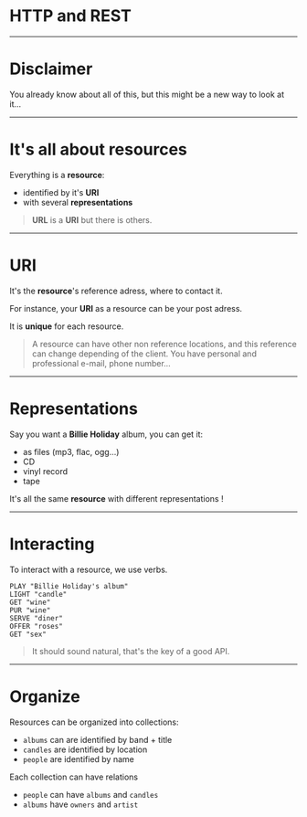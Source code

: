 # HTTP and REST

---

# Disclaimer

You already know about all of this, but this might be a new way to look at it...

---

# It's all about resources

Everything is a **resource**:

* identified by it's **URI**
* with several **representations**

> **<accronym title="Unique Resource Location">URL</accronym>** is a **<accronym
> title="Unique Resource Identifier">URI</accronym>** but there is others.

---

# URI

It's the **resource**'s reference adress, where to contact it.

For instance, your **URI** as a resource can be your post adress.

It is **unique** for each resource.

> A resource can have other non reference locations, and this reference can
> change depending of the client.
> You have personal and professional e-mail, phone number...

---

# Representations

Say you want a **Billie Holiday** album, you can get it:

* as files (mp3, flac, ogg...)
* CD
* vinyl record
* tape

It's all the same **resource** with different representations !

---

# Interacting

To interact with a resource, we use verbs.

    PLAY "Billie Holiday's album"
    LIGHT "candle"
    GET "wine"
    PUR "wine"
    SERVE "diner"
    OFFER "roses"
    GET "sex"

> It should sound natural, that's the key of a good API.

---

# Organize

Resources can be organized into collections:

* `albums` can are identified by band + title
* `candles` are identified by location
* `people` are identified by name

Each collection can have relations

* `people` can have `albums` and `candles`
* `albums` have `owners` and `artist`
